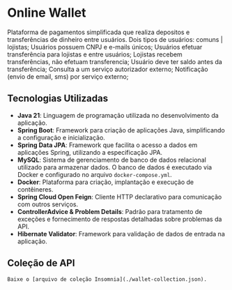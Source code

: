 # Online Wallet

Plataforma de pagamentos simplificada que realiza depositos e transferências de dinheiro 
entre usuários. 
Dois tipos de usuários: comuns | lojistas;
Usuários possuem CNPJ e e-mails únicos;
Usuários efetuar transferência para lojistas e entre usuários;
Lojistas recebem transferências, não efetuam transferencia;
Usuário deve ter saldo antes da transferência;
Consulta a um serviço autorizador externo;
Notificação (envio de email, sms) por serviço externo;

## Tecnologias Utilizadas

- **Java 21**: Linguagem de programação utilizada no desenvolvimento da aplicação.
- **Spring Boot**: Framework para criação de aplicações Java, simplificando a configuração e inicialização.
- **Spring Data JPA**: Framework que facilita o acesso a dados em aplicações Spring, utilizando a especificação JPA.
- **MySQL**: Sistema de gerenciamento de banco de dados relacional utilizado para armazenar dados. O banco de dados é executado via Docker e configurado no arquivo `docker-compose.yml`.
- **Docker**: Plataforma para criação, implantação e execução de contêineres.
- **Spring Cloud Open Feign**: Cliente HTTP declarativo para comunicação com outros serviços.
- **ControllerAdvice & Problem Details**: Padrão para tratamento de exceções e fornecimento de respostas detalhadas sobre problemas da API.
- **Hibernate Validator**: Framework para validação de dados de entrada na aplicação.

## Coleção de API
    
    Baixe o [arquivo de coleção Insomnia](./wallet-collection.json).